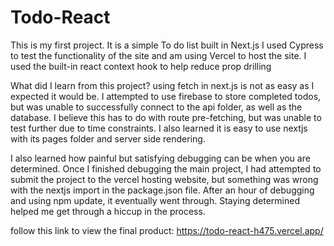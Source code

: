 # Todo-React

This is my first project.
It is a simple To do list built in Next.js
I used Cypress to test the functionality of the site and am using Vercel to host the site.
I used the built-in react context hook to help reduce prop drilling

What did I learn from this project? using fetch in next.js is not as easy as I expected it would be. I attempted to use firebase to store completed todos, but was unable to successfully connect to the api folder, as well as the database. I believe this has to do with route pre-fetching, but was unable to test further due to time constraints. I also learned it is easy to use nextjs with its pages folder and server side rendering.

I also learned how painful but satisfying debugging can be when you are determined. Once I finished debugging the main project, I had attempted to submit the project to the vercel hosting website, but something was wrong with the nextjs import in the package.json file. After an hour of debugging and using npm update, it eventually went through. Staying determined helped me get through a hiccup in the process.

follow this link to view the final product: https://todo-react-h475.vercel.app/
